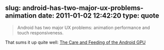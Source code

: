 slug: android-has-two-major-ux-problems-animation
date: 2011-01-02 12:42:20
type: quote
---

> Android has two major UX problems: animation performance and touch responsiveness.

That sums it up quite well: [The Care and Feeding of the Android GPU](http://www.satine.org/archives/2011/01/01/the-care-and-feeding-of-the-android-gpu/)
